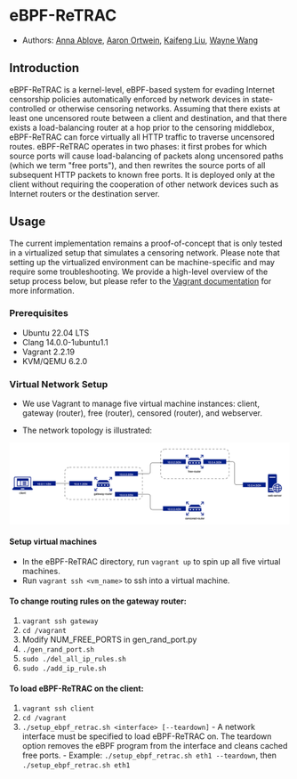 # eBPF-ReTRAC

- Authors: [Anna Ablove](https://www.ablove.dev/), [Aaron Ortwein](https://aaron-ortwein.github.io), [Kaifeng Liu](https://github.com/RSTdefg), [Wayne Wang](https://waynewang.me)

## Introduction

eBPF-ReTRAC is a kernel-level, eBPF-based system for evading Internet censorship policies automatically enforced by network devices in state-controlled or otherwise censoring networks. Assuming that there exists at least one uncensored route between a client and destination, and that there exists a load-balancing router at a hop prior to the censoring middlebox, eBPF-ReTRAC can force virtually all HTTP traffic to traverse uncensored routes. eBPF-ReTRAC operates in two phases: it first probes for which source ports will cause load-balancing of packets along uncensored paths (which we term "free ports"), and then rewrites the source ports of all subsequent HTTP packets to known free ports. It is deployed only at the client without requiring the cooperation of other network devices such as Internet routers or the destination server.

## Usage

The current implementation remains a proof-of-concept that is only tested in a virtualized setup that simulates a censoring network. Please note that setting up the virtualized environment can be machine-specific and may require some troubleshooting. We provide a high-level overview of the setup process below, but please refer to the [Vagrant documentation](https://www.vagrantup.com/docs) for more information.


### Prerequisites

- Ubuntu 22.04 LTS
- Clang 14.0.0-1ubuntu1.1
- Vagrant 2.2.19
- KVM/QEMU 6.2.0


### Virtual Network Setup

- We use Vagrant to manage five virtual machine instances: client, gateway (router), free (router), censored (router), and webserver.

- The network topology is illustrated:

![routing](./routing.png)

#### Setup virtual machines
- In the eBPF-ReTRAC directory, run `vagrant up` to spin up all five virtual machines.
- Run `vagrant ssh <vm_name>` to ssh into a virtual machine.

#### To change routing rules on the gateway router:
  1. `vagrant ssh gateway`
  2. `cd /vagrant`
  3. Modify NUM_FREE_PORTS in gen_rand_port.py
  4. `./gen_rand_port.sh`
  5. `sudo ./del_all_ip_rules.sh`
  6. `sudo ./add_ip_rule.sh`

#### To load eBPF-ReTRAC on the client:
  1. `vagrant ssh client`
  2. `cd /vagrant`
  3. `./setup_ebpf_retrac.sh <interface> [--teardown]`
    - A network interface must be specified to load eBPF-ReTRAC on. The teardown option removes the eBPF program from the interface and cleans cached free ports.
    - Example: `./setup_ebpf_retrac.sh eth1 --teardown`, then `./setup_ebpf_retrac.sh eth1`
